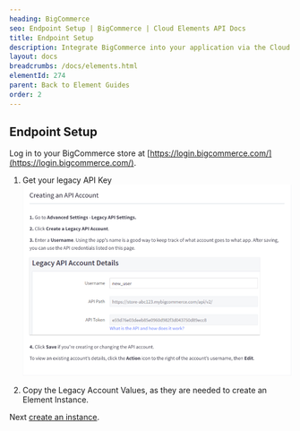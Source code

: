 ```yaml
---
heading: BigCommerce
seo: Endpoint Setup | BigCommerce | Cloud Elements API Docs
title: Endpoint Setup
description: Integrate BigCommerce into your application via the Cloud Elements APIs.
layout: docs
breadcrumbs: /docs/elements.html
elementId: 274
parent: Back to Element Guides
order: 2
---
```

## Endpoint Setup

Log in to your BigCommerce store at [https://login.bigcommerce.com/](https://login.bigcommerce.com/).

1. Get your legacy API Key
![BigCommerce Connected App step 1](img/bigcommerce-legacy-api.png)

2. Copy the Legacy Account Values, as they are needed to create an Element Instance.

Next [create an instance](bigcommerce-create-instance.html).
